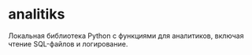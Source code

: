 # analitiks

Локальная библиотека Python с функциями для аналитиков, включая чтение SQL-файлов и логирование.
